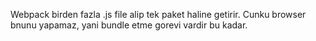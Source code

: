 Webpack birden fazla .js file alip tek paket haline getirir. Cunku browser bnunu yapamaz, yani bundle etme gorevi vardir bu kadar.